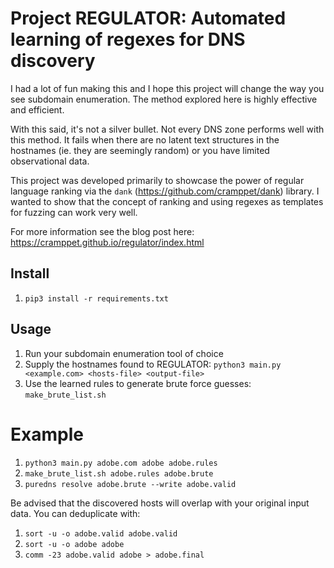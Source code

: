 # Project REGULATOR: Automated learning of regexes for DNS discovery

I had a lot of fun making this and I hope this project will change the way you
see subdomain enumeration. The method explored here is highly effective and
efficient.

With this said, it's not a silver bullet. Not every DNS zone performs well with
this method. It fails when there are no latent text structures in the hostnames
(ie. they are seemingly random) or you have limited observational data.

This project was developed primarily to showcase the power of regular language
ranking via the `dank` (https://github.com/cramppet/dank) library. I wanted to
show that the concept of ranking and using regexes as templates for fuzzing can
work very well.

For more information see the blog post here: https://cramppet.github.io/regulator/index.html

## Install

1. `pip3 install -r requirements.txt`

## Usage

1. Run your subdomain enumeration tool of choice
2. Supply the hostnames found to REGULATOR: `python3 main.py <example.com> <hosts-file> <output-file>`
3. Use the learned rules to generate brute force guesses: `make_brute_list.sh`

# Example

1. `python3 main.py adobe.com adobe adobe.rules`
2. `make_brute_list.sh adobe.rules adobe.brute`
3. `puredns resolve adobe.brute --write adobe.valid`

Be advised that the discovered hosts will overlap with your original input data.
You can deduplicate with:

1. `sort -u -o adobe.valid adobe.valid `
2. `sort -u -o adobe adobe`
3. `comm -23 adobe.valid adobe > adobe.final`
